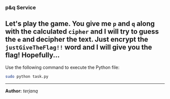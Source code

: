### p&q Service

Let's play the game. You give me `p` and `q` along with the calculated `cipher` and I will try to guess the `e` and decipher the text. Just encrypt the `justGiveTheFlag!!` word and I will give you the flag! Hopefully...
---
Use the following command to execute the Python file:

```bash
sudo python task.py
```

---
**Author:** *terjanq*